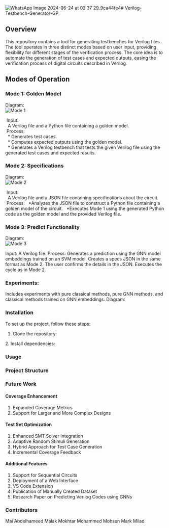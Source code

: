 ![WhatsApp Image 2024-06-24 at 02 37 29_9ca44fe4](https://github.com/MaiAbdelhameed/Verilog-Testbench-Generator-GP/assets/82734074/8f114967-7f39-444a-8453-dd61026d600e)# Verilog-Testbench-Generator-GP

## Overview
This repository contains a tool for generating testbenches for Verilog files. The tool operates in three distinct modes based on user input, providing flexibility for different stages of the verification process. The core idea is to automate the generation of test cases and expected outputs, easing the verification process of digital circuits described in Verilog.

## Modes of Operation
### Mode 1: Golden Model
Diagram:<br>
 ![Mode 1](https://github.com/MaiAbdelhameed/Verilog-Testbench-Generator-GP/assets/82734074/e8db7c95-050f-44bd-b7b0-80249eddda06)

&nbsp;Input: <br>
&nbsp;&nbsp;A Verilog file and a Python file containing a golden model.<br>
&nbsp;Process:<br>
&nbsp;&nbsp;* Generates test cases.<br>
&nbsp;&nbsp;* Computes expected outputs using the golden model.<br>
&nbsp;&nbsp;* Generates a Verilog testbench that tests the given Verilog file using the generated test cases and expected results.<br>


### Mode 2: Specifications<br>
Diagram:<br>
 ![Mode 2](https://github.com/MaiAbdelhameed/Verilog-Testbench-Generator-GP/assets/82734074/82b867b9-1b1e-4540-a4f3-8678ffb0089f)

&nbsp;Input:<br> 
&nbsp;&nbsp;A Verilog file and a JSON file containing specifications about the circuit.<br>
&nbsp;Process:
&nbsp;&nbsp;*Analyzes the JSON file to construct a Python file containing a golden model of the circuit.
&nbsp;&nbsp;*Executes Mode 1 using the generated Python code as the golden model and the provided Verilog file.


### Mode 3: Predict Functionality
Diagram: <br>
![Mode 3](https://github.com/MaiAbdelhameed/Verilog-Testbench-Generator-GP/assets/82734074/d795f4ce-08d6-4888-b43e-a8a2de91134a)

Input: A Verilog file.
Process:
Generates a prediction using the GNN model embeddings trained on an SVM model.
Creates a specs JSON in the same format as Mode 2.
The user confirms the details in the JSON.
Executes the cycle as in Mode 2.

### Experiments:
Includes experiments with pure classical methods, pure GNN methods, and classical methods trained on GNN embeddings.
Diagram:
 <!-- Update with correct path to the image -->


### Installation
To set up the project, follow these steps:

1. Clone the repository:
<insert code snippet>
2. Install dependencies:
<insert code snippet>

### Usage

### Project Structure

### Future Work
#### Coverage Enhancement
1. Expanded Coverage Metrics
2. Support for Larger and More Complex Designs

#### Test Set Optimization
1. Enhanced SMT Solver Integration
2. Adaptive Random Stimuli Generation
3. Hybrid Approach for Test Case Generation
4. Incremental Coverage Feedback

#### Additional Features
1. Support for Sequential Circuits
2. Deployment of a Web Interface
3. VS Code Extension
4. Publication of Manually Created Dataset
5. Research Paper on Predicting Verilog Codes using GNNs

### Contributors
Mai Abdelhameed
Malak Mokhtar
Mohammed Mohsen
Mark Milad
